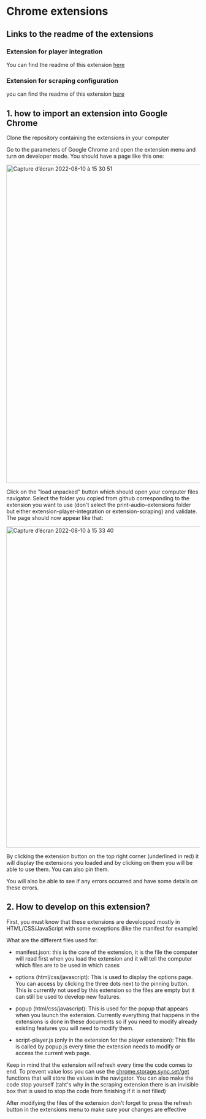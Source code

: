 # Chrome extensions

## Links to the readme of the extensions
### Extension for player integration

You can find the readme of this extension [here](https://github.com/bapteman/livrables-stage/tree/master/print-audio-extensions/extension_player-integration#readme)


### Extension for scraping configuration

you can find the readme of this extension [here](https://github.com/audi-on/printaudio-integration-extensions/blob/master/print-audio-extensions/extension_player-integration/README.md)

## 1. how to import an extension into Google Chrome

Clone the repository containing the extensions in your computer 

Go to the parameters of Google Chrome and open the extension menu and turn on developer mode.
You should have a page like this one:

<img width="830" alt="Capture d’écran 2022-08-10 à 15 30 51" src="https://user-images.githubusercontent.com/105653206/183914322-ecbecd13-fec8-40c1-8183-96ff3b87a29d.png">

Click on the "load unpacked" button which should open your computer files navigator. Select the folder you copied from github corresponding to the extension you want to use (don't select the print-audio-extensions folder but either extension-player-integration or extension-scraping) and validate.
The page should now appear like that: 

<img width="837" alt="Capture d’écran 2022-08-10 à 15 33 40" src="https://user-images.githubusercontent.com/105653206/183914745-7e52a5d6-c828-43b8-9f33-cbd325aebdf8.png">

By clicking the extension button on the top right corner (underlined in red) it will display the extensions you loaded and by clicking on them you will be able to use them. You can also pin them.

You will also be able to see if any errors occurred and have some details on these errors.

## 2. How to develop on this extension?

First, you must know that these extensions are developped mostly in HTML/CSS/JavaScript with some exceptions (like the manifest for example)

What are the different files used for:

* manifest.json: this is the core of the extension, it is the file the computer will read first when you load the extension and it will tell the computer which files are to be used in which cases

* options (html/css/javascript): This is used to display the options page. You can access by clicking the three dots next to the pinning button. This is currently not used by this extension so the files are empty but it can still be used to develop new features.

* popup (html/css/javascript): This is used for the popup that appears when you launch the extension. Currently everything that happens in the extensions is done in these documents so if you need to modify already existing features you will need to modify them.	

* script-player.js (only in the extension for the player extension): This file is called by popup.js every time the extension needs to modify or access the current web page.

Keep in mind that the extension will refresh every time the code comes to end. To prevent value loss you can use the [chrome.storage.sync.set/get](https://developer.chrome.com/docs/extensions/reference/storage/) functions that will store the values in the navigator. You can also make the code stop yourself (taht's why in the scraping extension there is an invisible box that is used to stop the code from finishing if it is not filled)

After modifying the files of the extension don't forget to press the refresh button in the extensions menu to make sure your changes are effective
